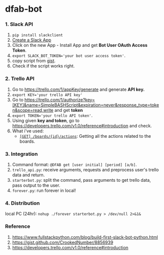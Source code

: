 # dfab-bot

### 1. Slack API 
1. `pip install slackclient` 
2. [Create a Slack App](https://api.slack.com/apps/new)
3. Click on the new App - Install App and get **Bot User OAuth Access Token**.
4. `export SLACK_BOT_TOKEN='your bot user access token'`.
5. copy script from [gist](https://github.com/mattmakai/slack-starterbot/blob/master/starterbot.py).
6. Check if the script works right. 

### 2. Trello API 
1. Go to https://trello.com/1/appKey/generate and generate **API key.**
2. `export KEY='your trello API key'`
3. Go to https://trello.com/1/authorize?key=[KEY]&name=SimpleBASHScript&expiration=never&response_type=token&scope=read,write and get **token**
4. `export TOKEN='your trello API token'`.
5. Using given **key and token**, go to https://developers.trello.com/v1.0/reference#introduction and check.
6. What i've used:
	- [`[GET] /boards/{id}/actions`](https://developers.trello.com/v1.0/reference#boardsboardidactions): Getting all the actions related to the boards.

### 3. Integration
1. Command format: `@DFAB get [user initial] [period] [a/b]`.
2. `trello_api.py`: receive arguments, requests and preprocess user's trello data and return.
3. `starterbot.py`: split the command, pass arguments to get trello data, pass output to the user.
4. `forever.py`: run forever in local!

### 4. Distribution
local PC (24hr): `nohup ./forever starterbot.py > /dev/null 2>&1&`

### Reference
1. https://www.fullstackpython.com/blog/build-first-slack-bot-python.html
2. https://gist.github.com/CrookedNumber/8856939
3. https://developers.trello.com/v1.0/reference#introduction
